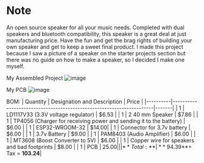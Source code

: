 # Note
An open source speaker for all your music needs. Completed with dual speakers and bluetooth compatibility, this speaker is a great deal at just manufacturing price. Have the fun and get the brag rights of building your own speaker and get to keep a sweet final product. I made this project because I saw a picture of a speaker on the starter projects section but there was no guide on how to make a speaker, so I decided I make one myself.

My Assembled Project
![image](https://github.com/user-attachments/assets/f31230f2-5bd8-4cec-8dc6-dccb480e195a)

My PCB
![image](https://github.com/user-attachments/assets/d10cd4f3-679b-435f-a865-b11d38a37efb)

BOM:
| Quantity | Designation and Description                                          | Price |
|----------|----------------------------------------------------------------------|-------|
| 1        | LD1117V33 (3.3V voltage regulator)                                   | $6.53 |
| 1        | 2 40 mm Speaker                                                      | $7.86 |
| 1        | TP4056 (Charger for receiving power and sending it to the battery)   | $6.00 |
| 1        | ESP32-WROOM-32                                                       | $14.00|
| 1        | Connector for 3.7v battery                                           | $6.00 |
| 1        | 3.7v Battery                                                         | $9.00 |
| 1        | PAM8403 (Audio Amplifier)                                            | $6.00 |
| 1        | MT3608 (Boost Converter to 5V)                                       | $6.00 |
| 1        | Copper wire for speakers and bad footprints                          | $8.00 |
| 1        | PCB                                                                  | $25.00|
|          | **Total:**                                                           | **~$94.39**+ Tax = **103.24**|
